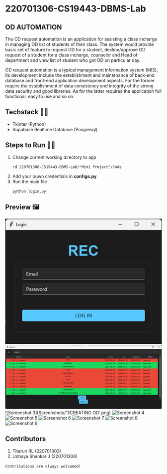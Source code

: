 ﻿# 220701306-CS19443-DBMS-Lab

## OD AUTOMATION
The OD request automation is an application for assisting a class incharge in managing OD list of students of their class. The system would provide basic set of feature to request OD for a student, decline/approve OD request of a student for a class incharge, counselor and Head of department and view list of student who got OD on particular day.

 OD request automation is a typical management information system (MIS), its development include the establishment and maintenance of back-end database and front-end application development aspects. For the former require the establishment of data consistency and integrity of the strong data security and good libraries. As for the latter requires the application full functional, easy to use and so on.

## Techstack 🧑‍💻
- Tkinter (Python)
- Supabase Realtime Database (Posgresql)

## Steps to Run 🏃‍♂️
1. Change current working directory to app
    ```
    cd 220701306-CS19443-DBMS-Lab/"Mini Project"/Code
    ```
2. Add your ouwn credentials in **configs.py**
3. Run the main file
    ```
    python login.py
    ```

## Preview 🖼️
![Screenshot 1](Screenshots/1LOGIN.png)
![Screenshot 2](Screenshots/2STUDENTSTATUS.png)
![Screenshot 3](Screenshots/'3CREATING OD'.png)
![Screenshot 4](Screenshots/)
![Screenshot 5](Screenshots/)
![Screenshot 6](Screenshots/)
![Screenshot 7](Screenshots/)
![Screenshot 8](Screenshots/)
![Screenshot 9](Screenshots/)

## Contributors
1. Tharun RL (220701302)
2. Udhaya Shankar J (220701306)

`Contributions are always welcomed!`
